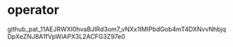 # operator
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
